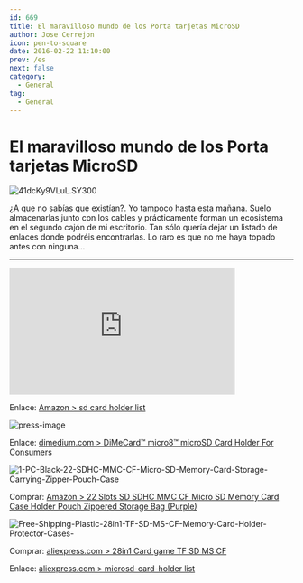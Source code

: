 ```yaml
---
id: 669
title: El maravilloso mundo de los Porta tarjetas MicroSD
author: Jose Cerrejon
icon: pen-to-square
date: 2016-02-22 11:10:00
prev: /es
next: false
category:
  - General
tag:
  - General
---
```


# El maravilloso mundo de los Porta tarjetas MicroSD

![41dcKy9VLuL._SY300_](/images/2016/02/41dcKy9VLuL._SY300_.png)

¿A que no sabías que existían?. Yo tampoco hasta esta mañana. Suelo almacenarlas junto con los cables y prácticamente forman un ecosistema en el segundo cajón de mi escritorio. Tan sólo quería dejar un listado de enlaces donde podréis encontrarlas. Lo raro es que no me haya topado antes con ninguna...

- - -
<iframe width="400" height="225" src="https://www.youtube.com/embed/4Up-QRcQUVM?rel=0&amp;showinfo=0" frameborder="0" allowfullscreen></iframe>

Enlace: [Amazon > sd card holder list ](http://www.amazon.com/s/ref=nb_sb_noss_2?url=search-alias%3Daps&field-keywords=sd+card+holder)

![press-image](/images/2016/02/press-image.png)

Enlace: [dimedium.com > DiMeCard™ micro8™ microSD Card Holder For Consumers](http://dimedium.com/dimecard-micro8-microsd-card-holder-for-consumers/)

![1-PC-Black-22-SDHC-MMC-CF-Micro-SD-Memory-Card-Storage-Carrying-Zipper-Pouch-Case](/images/2016/02/1-PC-Black-22-SDHC-MMC-CF-Micro-SD-Memory-Card-Storage-Carrying-Zipper-Pouch-Case.png)

Comprar: [Amazon > 22 Slots SD SDHC MMC CF Micro SD Memory Card Case Holder Pouch Zippered Storage Bag (Purple)](http://www.amazon.com/Memory-Holder-Zippered-Storage-Purple/dp/B01AFQCC3Q/ref=sr_1_8?s=electronics&ie=UTF8&qid=1456135330&sr=1-8&keywords=sd+card+holder)

![Free-Shipping-Plastic-28in1-TF-SD-MS-CF-Memory-Card-Holder-Protector-Cases-](/images/2016/02/Free-Shipping-Plastic-28in1-TF-SD-MS-CF-Memory-Card-Holder-Protector-Cases-.png)


Comprar: [aliexpress.com > 28in1 Card game TF SD MS CF](http://aliexpress.com/item/Free-Shipping-Plastic-28in1-TF-SD-MS-CF-Memory-Card-Holder-Protector-Cases/32603290359.html)

Enlace: [aliexpress.com > microsd-card-holder list](http://www.aliexpress.com/popular/microsd-card-holder.html)